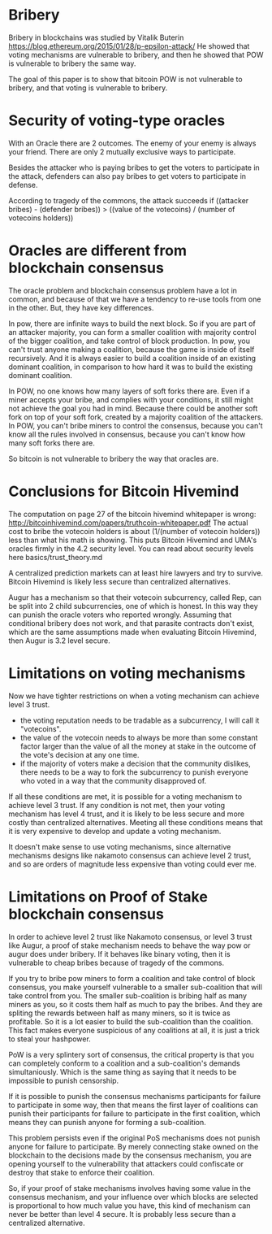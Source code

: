 Bribery
=======

Bribery in blockchains was studied by Vitalik Buterin https://blog.ethereum.org/2015/01/28/p-epsilon-attack/
He showed that voting mechanisms are vulnerable to bribery, and then he showed that POW is vulnerable to bribery the same way.

The goal of this paper is to show that bitcoin POW is not vulnerable to bribery, and that voting is vulnerable to bribery.


Security of voting-type oracles
=======

With an Oracle there are 2 outcomes. The enemy of your enemy is always your friend. There are only 2 mutually exclusive ways to participate.

Besides the attacker who is paying bribes to get the voters to participate in the attack, defenders can also pay bribes to get voters to participate in defense.

According to tragedy of the commons, the attack succeeds if ((attacker bribes) - (defender bribes)) > ((value of the votecoins) / (number of votecoins holders))

Oracles are different from blockchain consensus
==========

The oracle problem and blockchain consensus problem have a lot in common, and because of that we have a tendency to re-use tools from one in the other. But, they have key differences.

In pow, there are infinite ways to build the next block. 
So if you are part of an attacker majority, you can form a smaller coalition with majority control of the bigger coalition, and take control of block production.
In pow, you can't trust anyone making a coalition, because the game is inside of itself recursively. And it is always easier to build a coalition inside of an existing dominant coalition, in comparison to how hard it was to build the existing dominant coalition.

In POW, no one knows how many layers of soft forks there are.
Even if a miner accepts your bribe, and complies with your conditions, it still might not achieve the goal you had in mind. Because there could be another soft fork on top of your soft fork, created by a majority coalition of the attackers.
In POW, you can't bribe miners to control the consensus, because you can't know all the rules involved in consensus, because you can't know how many soft forks there are.

So bitcoin is not vulnerable to bribery the way that oracles are.


Conclusions for Bitcoin Hivemind
=======

The computation on page 27 of the bitcoin hivemind whitepaper is wrong: http://bitcoinhivemind.com/papers/truthcoin-whitepaper.pdf
The actual cost to bribe the votecoin holders is about (1/(number of votecoin holders)) less than what his math is showing.
This puts Bitcoin Hivemind and UMA's oracles firmly in the 4.2 security level. You can read about security levels here basics/trust_theory.md

A centralized prediction markets can at least hire lawyers and try to survive. Bitcoin Hivemind is likely less secure than centralized alternatives.

Augur has a mechanism so that their votecoin subcurrency, called Rep, can be split into 2 child subcurrencies, one of which is honest. In this way they can punish the oracle voters who reported wrongly.
Assuming that conditional bribery does not work, and that parasite contracts don't exist, which are the same assumptions made when evaluating Bitcoin Hivemind, then Augur is 3.2 level secure.


Limitations on voting mechanisms
=========

Now we have tighter restrictions on when a voting mechanism can achieve level 3 trust.
* the voting reputation needs to be tradable as a subcurrency, I will call it "votecoins".
* the value of the votecoin needs to always be more than some constant factor larger than the value of all the money at stake in the outcome of the vote's decision at any one time.
* if the majority of voters make a decision that the community dislikes, there needs to be a way to fork the subcurrency to punish everyone who voted in a way that the community disapproved of.

If all these conditions are met, it is possible for a voting mechanism to achieve level 3 trust.
If any condition is not met, then your voting mechanism has level 4 trust, and it is likely to be less secure and more costly than centralized alternatives.
Meeting all these conditions means that it is very expensive to develop and update a voting mechanism.

It doesn't make sense to use voting mechanisms, since alternative mechanisms designs like nakamoto consensus can achieve level 2 trust, and so are orders of magnitude less expensive than voting could ever me.


Limitations on Proof of Stake blockchain consensus
=========

In order to achieve level 2 trust like Nakamoto consensus, or level 3 trust like Augur, a proof of stake mechanism needs to behave the way pow or augur does under bribery. If it behaves like binary voting, then it is vulnerable to cheap bribes because of tragedy of the commons.

If you try to bribe pow miners to form a coalition and take control of block consensus, you make yourself vulnerable to a smaller sub-coalition that will take control from you.
The smaller sub-coalition is bribing half as many miners as you, so it costs them half as much to pay the bribes. And they are spliting the rewards between half as many miners, so it is twice as profitable.
So it is a lot easier to build the sub-coalition than the coalition.
This fact makes everyone suspicious of any coalitions at all, it is just a trick to steal your hashpower.

PoW is a very splintery sort of consensus, the critical property is that you can completely conform to a coalition and a sub-coalition's demands simultaniously. Which is the same thing as saying that it needs to be impossible to punish censorship. 

If it is possible to punish the consensus mechanisms participants for failure to participate in some way, then that means the first layer of coalitions can punish their participants for failure to participate in the first coalition, which means they can punish anyone for forming a sub-coalition.

This problem persists even if the original PoS mechanisms does not punish anyone for failure to participate. By merely connecting stake owned on the blockchain to the decisions made by the consensus mechanism, you are opening yourself to the vulnerability that attackers could confiscate or destroy that stake to enforce their coalition.

So, if your proof of stake mechanisms involves having some value in the consensus mechanism, and your influence over which blocks are selected is proportional to how much value you have, this kind of mechanism can never be better than level 4 secure. It is probably less secure than a centralized alternative.
